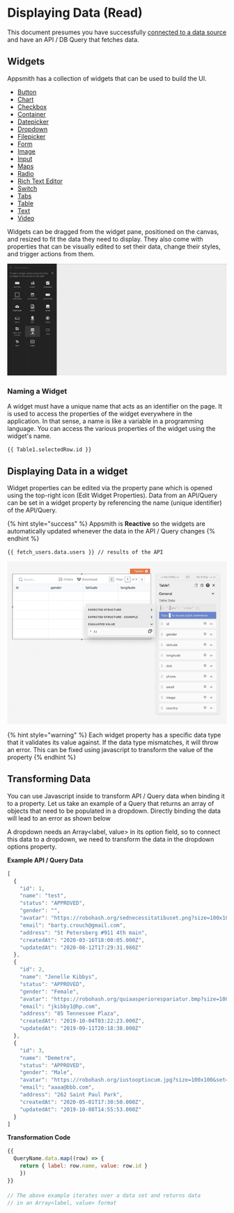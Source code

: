 # Displaying Data \(Read\)

This document presumes you have successfully [connected to a data source](../connecting-to-data-sources/) and have an API / DB Query that fetches data. 

## Widgets

Appsmith has a collection of widgets that can be used to build the UI.

* [Button](../../widget-reference/button/)
* [Chart](../../widget-reference/chart.md)
* [Checkbox](../../widget-reference/checkbox.md)
* [Container](../../widget-reference/container.md)
* [Datepicker](../../widget-reference/datepicker.md)
* [Dropdown](../../widget-reference/dropdown.md)
* [Filepicker](../../widget-reference/filepicker.md)
* [Form](../../widget-reference/form.md)
* [Image](../../widget-reference/image.md)
* [Input](../../widget-reference/input.md)
* [Maps](../../widget-reference/maps.md)
* [Radio](../../widget-reference/radio.md)
* [Rich Text Editor](../../widget-reference/rich-text-editor.md)
* [Switch](../../widget-reference/switch.md)
* [Tabs](../../widget-reference/tabs.md)
* [Table](../../widget-reference/table.md)
* [Text](../../widget-reference/text.md)
* [Video](../../widget-reference/video.md)

Widgets can be dragged from the widget pane, positioned on the canvas, and resized to fit the data they need to display. They also come with properties that can be visually edited to set their data, change their styles, and trigger actions from them.

![](../../.gitbook/assets/adding-ui.gif)

### Naming a Widget

A widget must have a unique name that acts as an identifier on the page. It is used to access the properties of the widget everywhere in the application. In that sense, a name is like a variable in a programming language. You can access the various properties of the widget using the widget's name.

```text
{{ Table1.selectedRow.id }}
```

## Displaying Data in a widget

Widget properties can be edited via the property pane which is opened using the top-right icon \(Edit Widget Properties\). Data from an API/Query can be set in a widget property by referencing the name \(unique identifier\) of the API/Query. 

{% hint style="success" %}
Appsmith is **Reactive** so the widgets are automatically updated whenever the data in the API / Query changes 
{% endhint %}

```
{{ fetch_users.data.users }} // results of the API
```

![](../../.gitbook/assets/bind-table.gif)

{% hint style="warning" %}
Each widget property has a specific data type that it validates its value against. If the data type mismatches, it will throw an error. This can be fixed using javascript to transform the value of the property
{% endhint %}

## Transforming Data

You can use Javascript inside to transform API / Query data when binding it to a property. Let us take an example of a Query that returns an array of objects that need to be populated in a dropdown. Directly binding the data will lead to an error as shown below

A dropdown needs an Array&lt;label, value&gt; in its option field, so to connect this data to a dropdown, we need to transform the data in the dropdown options property.

**Example API / Query Data**

```javascript
[
  {
    "id": 1,
    "name": "test",
    "status": "APPROVED",
    "gender": "",
    "avatar": "https://robohash.org/sednecessitatibuset.png?size=100x100&set=set1",
    "email": "barty.crouch@gmail.com",
    "address": "St Petersberg #911 4th main",
    "createdAt": "2020-03-16T18:00:05.000Z",
    "updatedAt": "2020-08-12T17:29:31.980Z"
  },
  {
    "id": 2,
    "name": "Jenelle Kibbys",
    "status": "APPROVED",
    "gender": "Female",
    "avatar": "https://robohash.org/quiaasperiorespariatur.bmp?size=100x100&set=set1",
    "email": "jkibby1@hp.com",
    "address": "85 Tennessee Plaza",
    "createdAt": "2019-10-04T03:22:23.000Z",
    "updatedAt": "2019-09-11T20:18:38.000Z"
  },
  {
    "id": 3,
    "name": "Demetre",
    "status": "APPROVED",
    "gender": "Male",
    "avatar": "https://robohash.org/iustooptiocum.jpg?size=100x100&set=set1",
    "email": "aaaa@bbb.com",
    "address": "262 Saint Paul Park",
    "createdAt": "2020-05-01T17:30:50.000Z",
    "updatedAt": "2019-10-08T14:55:53.000Z"
  }
]
```

**Transformation Code**

```javascript
{{
  QueryName.data.map((row) => { 
    return { label: row.name, value: row.id } 
    })
}}

// The above example iterates over a data set and returns data
// in an Array<label, value> format 
```

